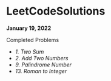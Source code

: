 # LeetCodeSolutions

**January 19, 2022**

Completed Problems
 - _1. Two Sum_
 - _2. Add Two Numbers_
 - _9. Palindrome Number_
 - _13. Roman to Integer_

